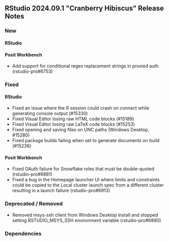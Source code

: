 ## RStudio 2024.09.1 "Cranberry Hibiscus" Release Notes

### New

#### RStudio

#### Posit Workbench

- Add support for conditional regex replacement strings in proxied auth (rstudio-pro#6753)

### Fixed

#### RStudio

- Fixed an issue where the R session could crash on connect while generating console output (#15330)
- Fixed Visual Editor losing raw HTML code blocks (#15189)
- Fixed Visual Editor losing raw LaTeX code blocks (#15253)
- Fixed opening and saving files on UNC paths (Windows Desktop, #15280)
- Fixed package builds failing when set to generate documents on build (#15236)

#### Posit Workbench

- Fixed OAuth failure for Snowflake roles that must be double-quoted (rstudio-pro#6881)
- Fixed a bug in the Homepage launcher UI where limits and constraints could be copied to the Local cluster launch spec from a different cluster resulting in a launch failure (rstudio-pro#6913)

### Deprecated / Removed

- Removed msys-ssh client from Windows Desktop install and stopped setting RSTUDIO_MSYS_SSH environment variable (rstudio-pro#6880)

### Dependencies
